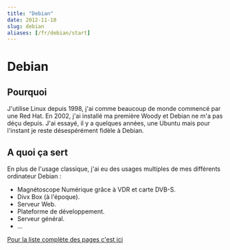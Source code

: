 ```yaml
---
title: "Debian"
date: 2012-11-10
slug: debian
aliases: [/fr/debian/start]
---
```

# Debian

## Pourquoi
J'utilise Linux depuis 1998, j'ai comme beaucoup de monde commencé par une Red Hat. En 2002, j'ai installé ma première Woody et Debian ne m'a pas déçu depuis. J'ai essayé, il y a quelques années, une Ubuntu mais pour l'instant je reste désespérément fidèle à Debian.

## A quoi ça sert

En plus de l'usage classique, j'ai eu des usages multiples de mes différents ordinateur Debian :

* Magnétoscope Numérique grâce à VDR et carte DVB-S.
* Divx Box (à l'époque).
* Serveur Web.
* Plateforme de développement.
* Serveur général.
*	...

[Pour la liste complète des pages c'est ici](/fr/projects/debian)
